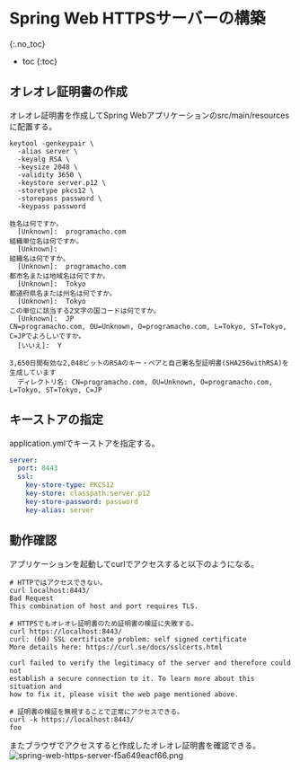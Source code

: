 # Spring Web HTTPSサーバーの構築
{:.no_toc}

* toc
{:toc}

## オレオレ証明書の作成
オレオレ証明書を作成してSpring Webアプリケーションのsrc/main/resourcesに配置する。

```shell
keytool -genkeypair \
  -alias server \
  -keyalg RSA \
  -keysize 2048 \
  -validity 3650 \
  -keystore server.p12 \
  -storetype pkcs12 \
  -storepass password \
  -keypass password

姓名は何ですか。
  [Unknown]:  programacho.com
組織単位名は何ですか。
  [Unknown]:
組織名は何ですか。
  [Unknown]:  programacho.com
都市名または地域名は何ですか。
  [Unknown]:  Tokyo
都道府県名または州名は何ですか。
  [Unknown]:  Tokyo
この単位に該当する2文字の国コードは何ですか。
  [Unknown]:  JP
CN=programacho.com, OU=Unknown, O=programacho.com, L=Tokyo, ST=Tokyo, C=JPでよろしいですか。
  [いいえ]:  Y

3,650日間有効な2,048ビットのRSAのキー・ペアと自己署名型証明書(SHA256withRSA)を生成しています
  ディレクトリ名: CN=programacho.com, OU=Unknown, O=programacho.com, L=Tokyo, ST=Tokyo, C=JP
```

## キーストアの指定
application.ymlでキーストアを指定する。

```yml
server:
  port: 8443
  ssl:
    key-store-type: PKCS12
    key-store: classpath:server.p12
    key-store-password: password
    key-alias: server
```

## 動作確認
アプリケーションを起動してcurlでアクセスすると以下のようになる。

```shell
# HTTPではアクセスできない。
curl localhost:8443/
Bad Request
This combination of host and port requires TLS.

# HTTPSでもオレオレ証明書のため証明書の検証に失敗する。
curl https://localhost:8443/
curl: (60) SSL certificate problem: self signed certificate
More details here: https://curl.se/docs/sslcerts.html

curl failed to verify the legitimacy of the server and therefore could not
establish a secure connection to it. To learn more about this situation and
how to fix it, please visit the web page mentioned above.

# 証明書の検証を無視することで正常にアクセスできる。
curl -k https://localhost:8443/
foo
```

またブラウザでアクセスすると作成したオレオレ証明書を確認できる。
![spring-web-https-server-f5a649eacf66.png](https://programacho.blob.core.windows.net/images/spring-web-https-server-f5a649eacf66.png)
